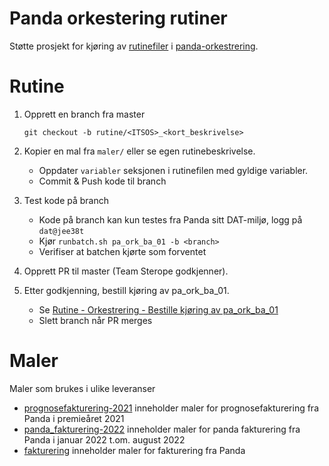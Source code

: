 # Panda orkestering rutiner

Støtte prosjekt for kjøring av [rutinefiler](http://git.spk.no/projects/PND/repos/panda-orkestrering/browse/dokumentasjon/rutiner/readme.md)
i [panda-orkestrering](http://wiki.spk.no/display/dok/SPK-Panda+Orkestrering+batch).

# Rutine

1. Opprett en branch fra master

   `git checkout -b rutine/<ITSOS>_<kort_beskrivelse>`


2. Kopier en mal fra `maler/` eller se egen rutinebeskrivelse.
    * Oppdater `variabler` seksjonen i rutinefilen med gyldige variabler.
    * Commit & Push kode til branch


3. Test kode på branch
    * Kode på branch kan kun testes fra Panda sitt DAT-miljø, logg på `dat@jee38t`
    * Kjør `runbatch.sh pa_ork_ba_01 -b <branch>`
    * Verifiser at batchen kjørte som forventet
   

4. Opprett PR til master (Team Sterope godkjenner).


5. Etter godkjenning, bestill kjøring av pa_ork_ba_01.
   * Se [Rutine - Orkestrering - Bestille kjøring av pa_ork_ba_01](http://wiki.spk.no/pages/viewpage.action?pageId=350323695)
   * Slett branch når PR merges
   
   
   
# Maler
Maler som brukes i ulike leveranser
* [prognosefakturering-2021](maler/fakturering/deprecated-prognosefakturering-2021/prognosefakturering-2021) inneholder maler for prognosefakturering fra Panda i premieåret 2021
* [panda_fakturering-2022](maler/fakturering/deprecated-panda-fakturering-2022) inneholder maler for panda fakturering fra Panda i januar 2022 t.om. august 2022
* [fakturering](maler/fakturering) inneholder maler for fakturering fra Panda


   
